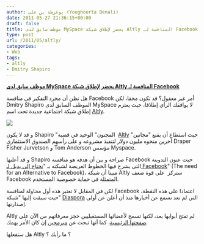 ```yaml
---
author: يوغرطة بن علي (Youghourta Benali)
date: 2011-05-27 21:36:15+00:00
draft: false
title: موظف سابق لدى MySpace يحضر لإطلاق شبكة Altly المنافسة لـ Facebook
type: post
url: /2011/05/altly/
categories:
- Web
tags:
- altly
- Dmitry Shapiro
---
```


[**موظف سابق لدى MySpace يحضر لإطلاق شبكة Altly المنافسة لـ Facebook**](http://www.it-scoop.com/2011/05/altly/ )


هل تظن أن مجرد التفكير في منافسة Facebook أمر غير معقول؟ قد تكون محقا، لكن Dmitry Shapiro الموظف السابق لدى MySpace لا يوافقك الرأي إطلاقا، حيث يعتزم إطلاق شبكة اجتماعية جديدة تحت اسم [Altly](http://www.altly.com/).

[![](http://www.altly.com/images/altly-logo.jpg)
](http://www.it-scoop.com/2011/05/altly/ )

و قد لا يكون Shapiro "المجنون" الوحيد في قضية  [Altly](http://www.altly.com/) حيث استطاع أن يقنع "مجانين" آخرين منحوه مليون دولار لتنفيذ مشروعه و على رأسهم الصندوق الاستثماري Draper Fisher Jurvetson و Tom Anderson مؤسس Myspace.

و قد أعلنها Shapiro صراحة و بين أن هدفه هو منافسه Facebook حيث عنون التدوينة التي يشرح فيها الخطوط العريضة لشبكته بـ "[نحتاج إلى بديل لـ Facebook](http://blog.altly.com/2011/05/the-need-for-an-alternative-to-facebook/#summary)" (The need for an Alternative to Facebook)، مبينا أن شبكة Altly ستركز  على قوة ضعف Facebook المتمثلة في حماية خصوصية المستخدم.

لكن في المقابل لا تعتبر هذه أول محاولة لمنافسة Facebook اعتمادا على هذه النقطة، حيث سبقت إليها "شبكة" [Diaspora](../tag/Diaspora/) التي لم نعد نسمع عن أخبارها منذ أن أعلن عن أولى إصدارتها.

Altly لم تفتح أبوابها بعد، لكنها تسمح لأعضائها المستقبليين حجز معرفاتهم من الآن على [صفحتها الرئيسية](http://www.altly.com/)، كما أنها تبحث عن [مبرمجين](http://blog.altly.com/2011/05/altly-is-hiring-experienced-web-developers/) إن كان الأمر يهمك.

هل ستفعلها Altly ؟ ما رأيك ؟
